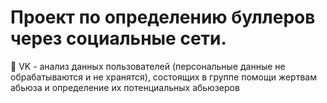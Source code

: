 # Проект по определению буллеров через социальные сети.

🧢 VK - анализ данных пользователей (персональные данные не обрабатываются и не хранятся), состоящих в группе помощи жертвам абьюза и определение их потенциальных абьюзеров
